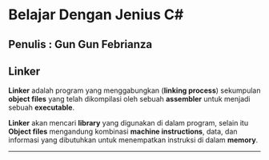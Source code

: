 # Belajar Dengan Jenius C#

## Penulis : Gun Gun Febrianza

## Linker

**Linker** adalah program yang menggabungkan (**linking process**) sekumpulan **object files** yang telah dikompilasi oleh sebuah **assembler** untuk menjadi sebuah **executable**. 

**Linker** akan mencari **library** yang digunakan di dalam program, selain itu **Object files** mengandung kombinasi **machine instructions**, data, dan informasi yang dibutuhkan untuk menempatkan instruksi di dalam **memory**.

---------------------

